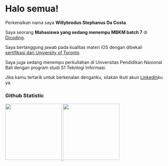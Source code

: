 # Halo semua! 

Perkenalkan nama saya **Willybrodus Stephanus Da Costa**.<br>

Saya seorang **Mahasiswa yang sedang menempu MBKM batch 7** di [Dicoding](https://www.dicoding.com/).<br>

Saya bertanggung jawab pada kualitas materi iOS dengan dibekali [sertifikasi dari University of Toronto](https://www.coursera.org/account/accomplishments/specialization/CLKJD8XBXJ3M).<br>

Saya juga sedang menempu perkuliahan di Universitas Pendidikan Nasional Bali dengan program studi S1 Teknlogi Informasi.<br>

Jika kamu tertarik untuk berkenalan denganku, silakan ikuti akun [Linkedin](https://www.linkedin.com/in/wilson-da-costa-94698b310/)ku ya.

### Github Statistic
<p align="left">
<a href="https://github.com/penuliscode">
  <img height="180em" src="https://github-readme-stats-eight-theta.vercel.app/api?username=penuliscode&show_icons=true&theme=algolia&include_all_commits=true&count_private=true"/>
  <img height="180em" src="https://github-readme-stats-eight-theta.vercel.app/api/top-langs/?username=penuliscode&layout=compact&layout=compact&theme=algolia"/>
</a>
</p>
